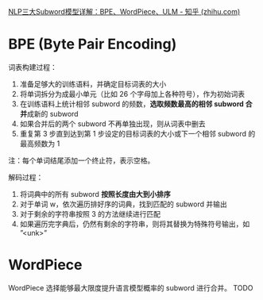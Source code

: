 [NLP三大Subword模型详解：BPE、WordPiece、ULM - 知乎 (zhihu.com)](https://zhuanlan.zhihu.com/p/191648421)
# BPE (Byte Pair Encoding)
词表构建过程：
1. 准备足够大的训练语料，并确定目标词表的大小
2. 将单词拆分为成最小单元（比如 26 个字母加上各种符号），作为初始词表
3. 在训练语料上统计相邻 subword 的频数，**选取频数最高的相邻 subword 合并**成新的 subword
4. 如果合并后的两个 subword 不再单独出现，则从词表中删去
5. 重复第 3 步直到达到第 1 步设定的目标词表的大小或下一个相邻 subword 的最高频数为 1

注：每个单词结尾添加一个终止符，表示空格。

解码过程：
1. 将词典中的所有 subword **按照长度由大到小排序**
2. 对于单词 w，依次遍历排好序的词典，找到匹配的 subword 并输出
3. 对于剩余的字符串按照 3 的方法继续进行匹配
4. 如果遍历完字典后，仍然有剩余的字符串，则将其替换为特殊符号输出，如 ”\<unk\>”

# WordPiece
WordPiece 选择能够最大限度提升语言模型概率的 subword 进行合并。
TODO



